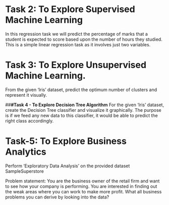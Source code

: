 # Task 2: To Explore Supervised Machine Learning
In this regression task we will predict the percentage of
marks that a student is expected to score based upon the
number of hours they studied. This is a simple linear
regression task as it involves just two variables.


# Task 3: To Explore Unsupervised Machine Learning.
From the given ‘Iris’ dataset, predict the optimum number of
clusters and represent it visually.


##**#Task 4 - To Explore Decision Tree
Algorithm**
For the given ‘Iris’ dataset, create the Decision Tree classifier and
visualize it graphically. The purpose is if we feed any new data to this
classifier, it would be able to predict the right class accordingly.


# Task-5: To Explore Business Analytics
Perform ‘Exploratory Data Analysis’ on the provided dataset SampleSuperstore

Problem statement: 
You are the business owner of the retail firm and want to see how your company is performing. You are interested in finding out the weak areas where you can work to make more profit. What all business problems you can derive by looking into the data?
